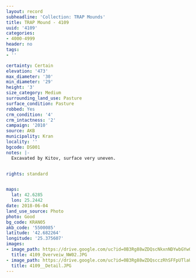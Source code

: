 ```yaml
---
layout: record
subheadline: 'Collection: TRAP Mounds'
title: TRAP Mound - 4109
uuid: '4109'
categories:
- 4000-4999
header: no
tags:
- ''

certainty: Certain
elevation: '473'
max_diameter: '30'
min_diameter: '29'
height: '3'
size_category: Medium
surrounding_land_use: Pasture
surface_condition: Pasture
robbed: Yes
crm_condition: '4'
crm_intactness: '2'
campaign: '2010'
source: AKB
municipality: Kran
locality: ''
bgcode: DS001
notes: |-
  Excavated by Kitov, surface very uneven.


rights: standard


maps:
  lat: 42.6285
  lon: 25.2442
date: 2018-06-04
land_use_source: Photo
photo: Good
bg_code: KRAN05
akb_code: '5500085'
latitude: '42.682264'
longitude: '25.375607'
images:
- image_path: https://drive.google.com/uc?id=0B3Rg88wZDQscNkxnNDYwbGYwOUk
  title: 4109_Overveiw_NW02.JPG
- image_path: https://drive.google.com/uc?id=0B3Rg88wZDQscczRhSFFpUTlaUEE
  title: 4109__Detail.JPG
---
```

